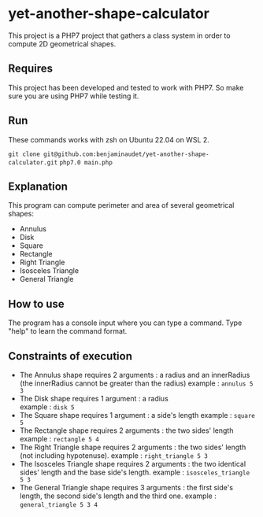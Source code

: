 # yet-another-shape-calculator

This project is a PHP7 project that gathers a class system in order to compute 2D geometrical shapes.

## Requires

This project has been developed and tested to work with PHP7.
So make sure you are using PHP7 while testing it.

## Run

These commands works with zsh on Ubuntu 22.04 on WSL 2.

`git clone git@github.com:benjaminaudet/yet-another-shape-calculator.git`
`php7.0 main.php`

## Explanation

This program can compute perimeter and area of several geometrical shapes:
* Annulus
* Disk
* Square
* Rectangle
* Right Triangle
* Isosceles Triangle
* General Triangle

## How to use

The program has a console input where you can type a command.
Type "help" to learn the command format.

## Constraints of execution

* The Annulus shape requires 2 arguments : a radius and an innerRadius (the innerRadius cannot be greater than the radius)
example : `annulus 5 3`
* The Disk shape requires 1 argument : a radius  
example : `disk 5`
* The Square shape requires 1 argument : a side's length
example : `square 5`
* The Rectangle shape requires 2 arguments : the two sides' length
example : `rectangle 5 4`
* The Right Triangle shape requires 2 arguments : the two sides' length (not including hypotenuse).
example : `right_triangle 5 3`
* The Isosceles Triangle shape requires 2 arguments : the two identical sides' length and the base side's length.
example : `isosceles_triangle 5 3`
* The General Triangle shape requires 3 arguments : the first side's length, the second side's length and the third one.
example : `general_triangle 5 3 4`
